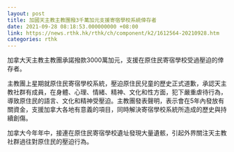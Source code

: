 ```yaml
---
layout: post
title: 加國天主教主教團撥3千萬加元支援寄宿學校系統倖存者
date: 2021-09-28 08:18:53.000000000 +08:00
link: https://news.rthk.hk/rthk/ch/component/k2/1612564-20210928.htm
categories: rthk
---
```


加拿大天主教主教團承諾撥款3000萬加元，支援在原住民寄宿學校受過壓迫的倖存者。

主教團上星期就原住民寄宿學校系統，壓迫原住民兒童的歷史正式道歉，承認天主教社群有成員，在身體、心理、情緒、精神、文化和性方面，犯下嚴重虐待行為，導致原住民的語言、文化和精神受壓迫。主教團發表聲明，表示會在5年內發放有關資金，支援加拿大各地有意義的項目，同時解決寄宿學校系統所造成的歷史與持續創傷。

加拿大今年年中，接連在原住民寄宿學校遺址發現大量遺骸，引起外界關注天主教社群過往對原住民的壓迫行為。
